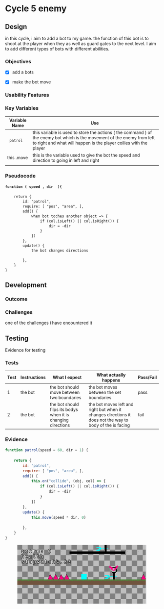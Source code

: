 # Cycle 5 enemy

##

## Design

in this cycle, i aim to add a bot to my game. the function of this bot is to shoot at the player when they as well as guard gates to the next level. I aim to add different types of bots with different abilities. &#x20;

### Objectives



* [x] add a bots&#x20;
* [x] make the bot move



### Usability Features

&#x20;&#x20;

### Key Variables

| Variable Name                   | Use                                                                                                                                                                                           |
| ------------------------------- | --------------------------------------------------------------------------------------------------------------------------------------------------------------------------------------------- |
| <pre><code> patrol</code></pre> | this variable is used to store the actions ( the command ) of the enemy bot which is the movement of the enemy from left to right and what will happen is the player coilies with the player  |
| this .move                      | this is the variable used to give the bot the speed and direction to going in left and right                                                                                                  |
|                                 |                                                                                                                                                                                               |

### Pseudocode

<pre><code><strong>function ( speed , dir  ){
</strong>
	return {
		id: "patrol",
		require: [ "pos", "area", ],
		add() {
			when bot toches another object => {
				if (col.isLeft() || col.isRight()) {
					dir = -dir
				}
			})
		},
		update() {
			the bot changes directions 
      
		},
	}
}</code></pre>

## Development

### Outcome



### Challenges

one of the challenges i have encountered it&#x20;

## Testing

Evidence for testing

### Tests

| Test | Instructions | What I expect                                                  | What actually happens                                                                                     | Pass/Fail |
| ---- | ------------ | -------------------------------------------------------------- | --------------------------------------------------------------------------------------------------------- | --------- |
| 1    | the  bot     | the bot should move between two boundaries                     | the bot moves between the set boundaries                                                                  | pass      |
| 2    | the bot      | the bot should filps its bodys when it is changing directions  | the bot moves left and right but when it changes directions it does not the way to body of the is facing  | fail      |

### Evidence

```javascript
function patrol(speed = 60, dir = 1) {

	return {
		id: "patrol",
		require: [ "pos", "area", ],
		add() {
			this.on("collide", (obj, col) => {
				if (col.isLeft() || col.isRight()) {
					dir = -dir
				}
			})
		},
		update() {
			this.move(speed * dir, 0)
      
		},
	}
}
```



<figure><img src="../.gitbook/assets/image (1) (3).png" alt=""><figcaption></figcaption></figure>
